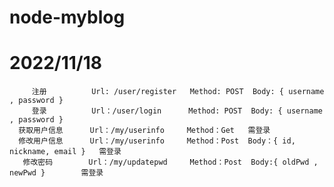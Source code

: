 # node-myblog

# 2022/11/18  
         注册          Url: /user/register   Method: POST  Body: { username , password } 
         登录          Url：/user/login      Method: POST  Body: { username , password } 
      获取用户信息      Url：/my/userinfo     Method：Get   需登录
      修改用户信息      Url：/my/userinfo     Method：Post  Body：{ id, nickname, email }   需登录 
       修改密码        Url：/my/updatepwd     Method：Post  Body:{ oldPwd , newPwd }        需登录 
